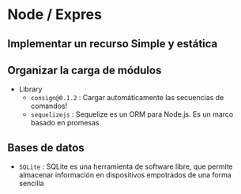 # Node / Expres

##  Implementar un recurso Simple y estática

##  Organizar la carga de módulos
-   Library
    -   `consign@0.1.2` : Cargar automáticamente las secuencias de comandos!
    -   `sequelizejs` : Sequelize es un ORM para Node.js. Es un marco basado en promesas

##  Bases de datos
-   `SQLite` : SQLite es una herramienta de software libre, que permite almacenar información en dispositivos empotrados de una forma sencilla